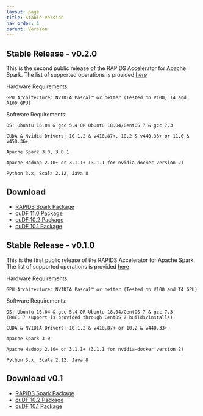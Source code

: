 ```yaml
---
layout: page
title: Stable Version
nav_order: 1
parent: Version
---
```


## Stable Release - v0.2.0
This is the second public release of the RAPIDS Accelerator for Apache Spark. 
The list of supported operations is provided [here](../configs.md#supported-gpu-operators-and-fine-tuning)

Hardware Requirements: 

	GPU Architecture: NVIDIA Pascal™ or better (Tested on V100, T4 and A100 GPU)
	
Software Requirements:

	OS: Ubuntu 16.04 & gcc 5.4 OR Ubuntu 18.04/CentOS 7 & gcc 7.3
	
	CUDA & Nvidia Drivers: 10.1.2 & v418.87+, 10.2 & v440.33+ or 11.0 & v450.36+
	
	Apache Spark 3.0, 3.0.1
	
	Apache Hadoop 2.10+ or 3.1.1+ (3.1.1 for nvidia-docker version 2)
	
	Python 3.x, Scala 2.12, Java 8 

## Download
* [RAPIDS Spark Package](https://repo1.maven.org/maven2/com/nvidia/rapids-4-spark_2.12/0.1.0/rapids-4-spark_2.12-0.2.0.jar)
* [cuDF 11.0 Package](https://repo1.maven.org/maven2/ai/rapids/cudf/0.15/cudf-0.15-cuda11-0.jar)
* [cuDF 10.2 Package](https://repo1.maven.org/maven2/ai/rapids/cudf/0.15/cudf-0.15-cuda10-2.jar)
* [cuDF 10.1 Package](https://repo1.maven.org/maven2/ai/rapids/cudf/0.15/cudf-0.15-cuda10-1.jar)

## Stable Release - v0.1.0
This is the first public release of the RAPIDS Accelerator for Apache Spark. 
The list of supported operations is provided [here](../configs.md#supported-gpu-operators-and-fine-tuning)

Hardware Requirements: 
   
    GPU Architecture: NVIDIA Pascal™ or better (Tested on V100 and T4 GPU)

Software Requirements: 

    OS: Ubuntu 16.04 & gcc 5.4 OR Ubuntu 18.04/CentOS 7 & gcc 7.3
    (RHEL 7 support is provided through CentOS 7 builds/installs)

    CUDA & NVIDIA Drivers: 10.1.2 & v418.87+ or 10.2 & v440.33+
    
    Apache Spark 3.0
  
    Apache Hadoop 2.10+ or 3.1.1+ (3.1.1 for nvidia-docker version 2)

    Python 3.x, Scala 2.12, Java 8 


## Download v0.1
* [RAPIDS Spark Package](https://repo1.maven.org/maven2/com/nvidia/rapids-4-spark_2.12/0.1.0/rapids-4-spark_2.12-0.1.0.jar)
* [cuDF 10.2 Package](https://repo1.maven.org/maven2/ai/rapids/cudf/0.14/cudf-0.14-cuda10-2.jar)
* [cuDF 10.1 Package](https://repo1.maven.org/maven2/ai/rapids/cudf/0.14/cudf-0.14-cuda10-1.jar)



